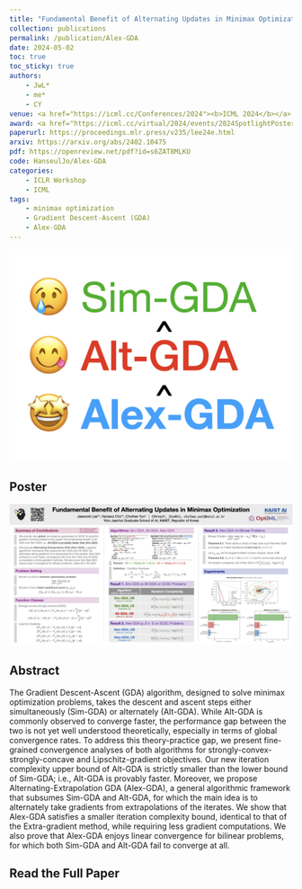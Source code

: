 ```yaml
---
title: "Fundamental Benefit of Alternating Updates in Minimax Optimization"
collection: publications
permalink: /publication/Alex-GDA
date: 2024-05-02
toc: true
toc_sticky: true
authors:
    - JwL*
    - me*
    - CY
venue: <a href="https://icml.cc/Conferences/2024"><b>ICML 2024</b></a> (Short version at ICLR 2024 Workshop on <a href="https://sites.google.com/view/bgpt-iclr24">Bridging the Gap Between Practice and Theory in Deep Learning (BGPT)</a>)
award: <a href="https://icml.cc/virtual/2024/events/2024SpotlightPosters"><b>Spotlight</b> @ ICML 2024</a> (Top 3.5% among total submissions)
paperurl: https://proceedings.mlr.press/v235/lee24e.html
arxiv: https://arxiv.org/abs/2402.10475
pdf: https://openreview.net/pdf?id=s6ZAT8MLKU
code: HanseulJo/Alex-GDA
categories: 
    - ICLR Workshop
    - ICML
tags:
    - minimax optimization
    - Gradient Descent-Ascent (GDA)
    - Alex-GDA
---
```

<!-- markdownlint-disable MD033 -->

![alex_gda_thumbnail](../assets/img/alex-gda/thumbnail_icml2024_hr.png)

## Poster

![alex_gda_poster](../assets/img/alex-gda/poster_icml2024.png)

## Abstract

The Gradient Descent-Ascent (GDA) algorithm, designed to solve minimax optimization problems, takes the descent and ascent steps either simultaneously (Sim-GDA) or alternately (Alt-GDA). While Alt-GDA is commonly observed to converge faster, the performance gap between the two is not yet well understood theoretically, especially in terms of global convergence rates. To address this theory-practice gap, we present fine-grained convergence analyses of both algorithms for strongly-convex-strongly-concave and Lipschitz-gradient objectives. Our new iteration complexity upper bound of Alt-GDA is strictly smaller than the lower bound of Sim-GDA; i.e., Alt-GDA is provably faster. Moreover, we propose Alternating-Extrapolation GDA (Alex-GDA), a general algorithmic framework that subsumes Sim-GDA and Alt-GDA, for which the main idea is to alternately take gradients from extrapolations of the iterates. We show that Alex-GDA satisfies a smaller iteration complexity bound, identical to that of the Extra-gradient method, while requiring less gradient computations. We also prove that Alex-GDA enjoys linear convergence for bilinear problems, for which both Sim-GDA and Alt-GDA fail to converge at all.

## Read the Full Paper

<object data="{{ page.pdf }}" width="960" height="1000" type='application/pdf'></object>

